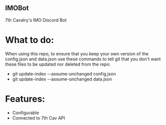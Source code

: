 ## IMOBot
7th Cavalry's IMO Discord Bot

# What to do:
When using this repo, to ensure that you keep your own version of the config.json and data.json
use these commands to tell git that you don't want these files to be updated nor deleted from the repo:

 - git update-index --assume-unchanged config.json
 - git update-index --assume-unchanged data.json

# Features:
  * Configurable
  * Connected to 7th Cav API
